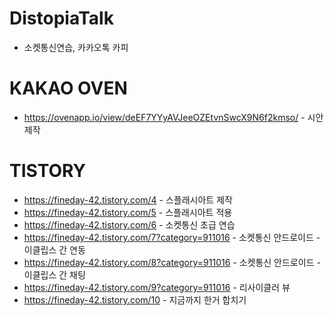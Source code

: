 # DistopiaTalk
- 소켓통신연습, 카카오톡 카피

# KAKAO OVEN
- https://ovenapp.io/view/deEF7YYyAVJeeOZEtvnSwcX9N6f2kmso/ - 시안제작

# TISTORY
- https://fineday-42.tistory.com/4 - 스플래시아트 제작
- https://fineday-42.tistory.com/5 - 스플래시아트 적용
- https://fineday-42.tistory.com/6 - 소켓통신 초급 연습
- https://fineday-42.tistory.com/7?category=911016 - 소켓통신 안드로이드 - 이클립스 간 연동
- https://fineday-42.tistory.com/8?category=911016 - 소켓통신 안드로이드 - 이클립스 간 채팅
- https://fineday-42.tistory.com/9?category=911016 - 리사이클러 뷰
- https://fineday-42.tistory.com/10 - 지금까지 한거 합치기
